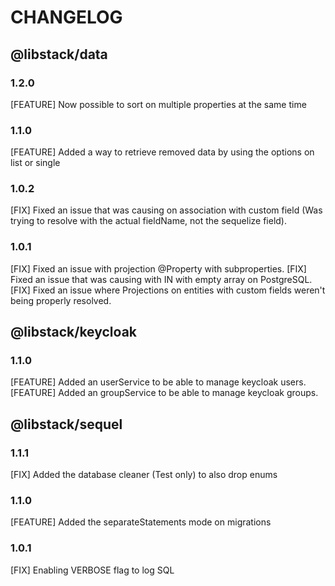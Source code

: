 # CHANGELOG

## @libstack/data

### 1.2.0
[FEATURE] Now possible to sort on multiple properties at the same time

### 1.1.0
[FEATURE] Added a way to retrieve removed data by using the options on list or single

### 1.0.2
[FIX] Fixed an issue that was causing on association with custom field (Was trying to resolve with the actual fieldName, not the sequelize field).

### 1.0.1 
[FIX] Fixed an issue with projection @Property with subproperties.
[FIX] Fixed an issue that was causing with IN with empty array on PostgreSQL.
[FIX] Fixed an issue where Projections on entities with custom fields weren't being properly resolved.

## @libstack/keycloak

### 1.1.0
[FEATURE] Added an userService to be able to manage keycloak users.
[FEATURE] Added an groupService to be able to manage keycloak groups.

## @libstack/sequel

### 1.1.1
[FIX] Added the database cleaner (Test only) to also drop enums

### 1.1.0
[FEATURE] Added the separateStatements mode on migrations

### 1.0.1
[FIX] Enabling VERBOSE flag to log SQL